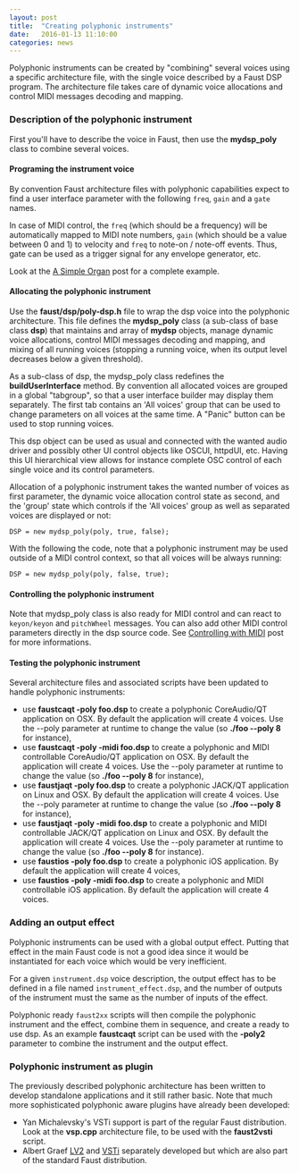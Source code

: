 ```yaml
---
layout: post
title:  "Creating polyphonic instruments"
date:   2016-01-13 11:10:00
categories: news
---
```


Polyphonic instruments can be created by "combining" several voices using a specific architecture file, with the single voice described by a Faust DSP program. The architecture file takes care of dynamic voice allocations and control MIDI messages decoding and mapping.

### Description of the polyphonic instrument ###

First you'll have to describe the voice in Faust, then use the **mydsp_poly** class to combine several voices.

#### Programing the instrument voice ####

By convention Faust architecture files with polyphonic capabilities expect to find a user interface parameter with the following `freq`, `gain` and a `gate` names. 

In case of MIDI control, the `freq` (which should be a frequency) will be automatically mapped to MIDI note numbers, `gain` (which should be a value between 0 and 1) to velocity and `freq` to note-on / note-off events. Thus, gate can be used as a trigger signal for any envelope generator, etc.

Look at the [A Simple Organ](http://faust.grame.fr/examples/2015/10/01/organ.html) post for a complete example.

#### Allocating the polyphonic instrument ####

Use the **faust/dsp/poly-dsp.h** file to wrap the dsp voice into the polyphonic architecture. This file defines the **mydsp_poly** class (a sub-class of base class **dsp**) that maintains and array of **mydsp** objects, manage dynamic voice allocations, control MIDI messages decoding and mapping, and mixing of all running voices (stopping a running voice, when its output level decreases below a given threshold). 

As a sub-class of dsp, the mydsp_poly class redefines the **buildUserInterface** method. By convention all allocated voices are grouped in a global "tabgroup", so that a user interface builder may display them separately. The first tab contains an 'All voices' group that can be used to change parameters on all voices at the same time. A "Panic" button can be used to stop running voices.

This dsp object can be used as usual and connected with the wanted audio driver and possibly other UI control objects like OSCUI, httpdUI, etc. Having this UI hierarchical view  allows for instance complete OSC control of each single voice and its control parameters. 

Allocation of a polyphonic instrument takes the wanted number of voices as first parameter, the dynamic voice allocation control state as second, and the 'group' state  which controls if the 'All voices' group as well as separated voices are displayed or not:

    DSP = new mydsp_poly(poly, true, false);
    
With the following the code, note that a polyphonic instrument may be used outside of a MIDI control context, so that all voices will be always running:

    DSP = new mydsp_poly(poly, false, true);

#### Controlling the polyphonic instrument ####

Note that mydsp_poly class is also ready for MIDI control and can react to `keyon/keyon` and `pitchWheel` messages. You can also add other MIDI control parameters directly in the dsp source code. See [Controlling with MIDI](http://faust.grame.fr/news/2016/01/14/controlling-with-midi.html) post for more informations.

#### Testing the polyphonic instrument ####

Several architecture files and associated scripts have been updated to handle polyphonic instruments:

- use **faustcaqt -poly foo.dsp** to create a polyphonic CoreAudio/QT application on OSX. By default the application will create 4 voices. Use the --poly parameter at runtime to change the value (so **./foo --poly 8** for instance),
- use **faustcaqt -poly -midi foo.dsp** to create a polyphonic and MIDI controllable CoreAudio/QT application on OSX. By default the application will create 4 voices. Use the --poly parameter at runtime to change the value (so **./foo --poly 8** for instance), 
- use **faustjaqt -poly foo.dsp** to create a polyphonic JACK/QT application on Linux and OSX. By default the application will create 4 voices. Use the --poly parameter at runtime to change the value (so **./foo --poly 8** for instance),
- use **faustjaqt -poly -midi foo.dsp** to create a polyphonic and MIDI controllable JACK/QT application on Linux and OSX. By default the application will create 4 voices. Use the --poly parameter at runtime to change the value (so **./foo --poly 8** for instance). 
- use **faustios -poly foo.dsp** to create a polyphonic iOS application. By default the application will create 4 voices,
- use **faustios -poly -midi foo.dsp** to create a polyphonic and MIDI controllable iOS application. By default the application will create 4 voices. 

### Adding an output effect ###

Polyphonic instruments can be used with a global output effect. Putting that effect in the main Faust code is not a good idea since it would be instantiated for each voice which would be very inefficient.

For a given `instrument.dsp` voice description, the output effect has to be defined in a file named `instrument_effect.dsp`, and the number of outputs of the instrument must the same as the number of inputs of the effect.

Polyphonic ready `faust2xx` scripts will then compile the polyphonic instrument and the effect,  combine them in sequence, and create a ready to use dsp. As an example **faustcaqt**  script can be used with the  **-poly2** parameter to combine the instrument and the output effect. 
 
### Polyphonic instrument as plugin ###

The previously described polyphonic architecture has been written to develop standalone applications and it still rather basic. Note that much more sophisticated polyphonic aware plugins have already been developed:

- Yan Michalevsky's VSTi support is part of the regular Faust distribution. Look at the **vsp.cpp** architecture file, to be used with the **faust2vsti** script.
- Albert Graef [LV2](https://bitbucket.org/agraef/faust-lv2) and [VSTi](https://bitbucket.org/agraef/faust-vst) separately developed but which are also part of the standard Faust distribution.

